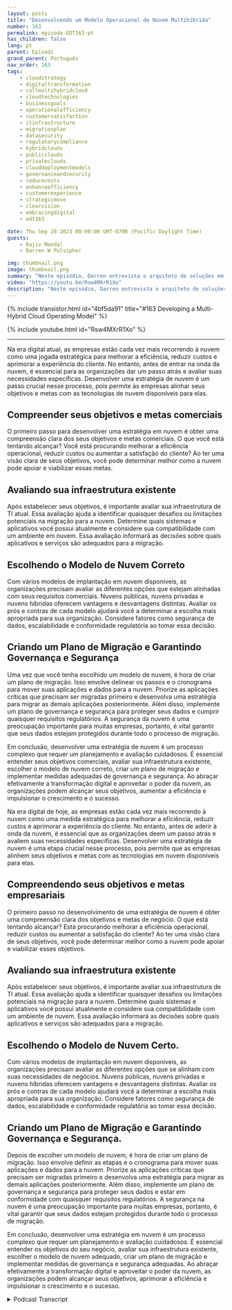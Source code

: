 ```yaml
---
layout: posts
title: "Desenvolvendo um Modelo Operacional de Nuvem Multihíbrida"
number: 163
permalink: episode-EDT163-pt
has_children: false
lang: pt
parent: Episodi
grand_parent: Português
nav_order: 163
tags:
    - cloudstrategy
    - digitaltransformation
    - collmultihybridcloud
    - cloudtechnologies
    - businessgoals
    - operationalefficiency
    - customersatisfaction
    - itinfrastructure
    - migrationplan
    - datasecurity
    - regulatorycompliance
    - hybridclouds
    - publicclouds
    - privateclouds
    - clouddeploymentmodels
    - governanceandsecurity
    - reducecosts
    - enhanceefficiency
    - customerexperience
    - strategicmove
    - clearvision
    - embracingdigital
    - edt163

date: Thu Sep 28 2023 00:00:00 GMT-0700 (Pacific Daylight Time)
guests:
    - Rajiv Mandal
    - Darren W Pulsipher

img: thumbnail.png
image: thumbnail.png
summary: "Neste episódio, Darren entrevista o arquiteto de soluções em nuvem, Rajiv Mandal, sobre o desenvolvimento de uma estratégia de nuvem multi-híbrida em sua organização de TI moderna."
video: "https://youtu.be/Rsw4MXrR1Xo"
description: "Neste episódio, Darren entrevista o arquiteto de soluções em nuvem, Rajiv Mandal, sobre o desenvolvimento de uma estratégia de nuvem multi-híbrida em sua organização de TI moderna."
---
```


<div>
{% include transistor.html id="4bf5da91" title="#163 Developing a Multi-Hybrid Cloud Operating Model" %}

{% include youtube.html id="Rsw4MXrR1Xo" %}
</div>

---

Na era digital atual, as empresas estão cada vez mais recorrendo à nuvem como uma jogada estratégica para melhorar a eficiência, reduzir custos e aprimorar a experiência do cliente. No entanto, antes de entrar na onda da nuvem, é essencial para as organizações dar um passo atrás e avaliar suas necessidades específicas. Desenvolver uma estratégia de nuvem é um passo crucial nesse processo, pois permite às empresas alinhar seus objetivos e metas com as tecnologias de nuvem disponíveis para elas.

## Compreender seus objetivos e metas comerciais

O primeiro passo para desenvolver uma estratégia em nuvem é obter uma compreensão clara dos seus objetivos e metas comerciais. O que você está tentando alcançar? Você está procurando melhorar a eficiência operacional, reduzir custos ou aumentar a satisfação do cliente? Ao ter uma visão clara de seus objetivos, você pode determinar melhor como a nuvem pode apoiar e viabilizar essas metas.

## Avaliando sua infraestrutura existente

Após estabelecer seus objetivos, é importante avaliar sua infraestrutura de TI atual. Essa avaliação ajuda a identificar quaisquer desafios ou limitações potenciais na migração para a nuvem. Determine quais sistemas e aplicativos você possui atualmente e considere sua compatibilidade com um ambiente em nuvem. Essa avaliação informará as decisões sobre quais aplicativos e serviços são adequados para a migração.

## Escolhendo o Modelo de Nuvem Correto

Com vários modelos de implantação em nuvem disponíveis, as organizações precisam avaliar as diferentes opções que estejam alinhadas com seus requisitos comerciais. Nuvens públicas, nuvens privadas e nuvens híbridas oferecem vantagens e desvantagens distintas. Avaliar os prós e contras de cada modelo ajudará você a determinar a escolha mais apropriada para sua organização. Considere fatores como segurança de dados, escalabilidade e conformidade regulatória ao tomar essa decisão.

## Criando um Plano de Migração e Garantindo Governança e Segurança

Uma vez que você tenha escolhido um modelo de nuvem, é hora de criar um plano de migração. Isso envolve delinear os passos e o cronograma para mover suas aplicações e dados para a nuvem. Priorize as aplicações críticas que precisam ser migradas primeiro e desenvolva uma estratégia para migrar as demais aplicações posteriormente. Além disso, implemente um plano de governança e segurança para proteger seus dados e cumprir quaisquer requisitos regulatórios. A segurança da nuvem é uma preocupação importante para muitas empresas, portanto, é vital garantir que seus dados estejam protegidos durante todo o processo de migração.

Em conclusão, desenvolver uma estratégia de nuvem é um processo complexo que requer um planejamento e avaliação cuidadosos. É essencial entender seus objetivos comerciais, avaliar sua infraestrutura existente, escolher o modelo de nuvem correto, criar um plano de migração e implementar medidas adequadas de governança e segurança. Ao abraçar efetivamente a transformação digital e aproveitar o poder da nuvem, as organizações podem alcançar seus objetivos, aumentar a eficiência e impulsionar o crescimento e o sucesso.

Na era digital de hoje, as empresas estão cada vez mais recorrendo à nuvem como uma medida estratégica para melhorar a eficiência, reduzir custos e aprimorar a experiência do cliente. No entanto, antes de aderir à onda da nuvem, é essencial que as organizações deem um passo atrás e avaliem suas necessidades específicas. Desenvolver uma estratégia de nuvem é uma etapa crucial nesse processo, pois permite que as empresas alinhem seus objetivos e metas com as tecnologias em nuvem disponíveis para elas.

## Compreendendo seus objetivos e metas empresariais

O primeiro passo no desenvolvimento de uma estratégia de nuvem é obter uma compreensão clara dos objetivos e metas de negócio. O que está tentando alcançar? Está procurando melhorar a eficiência operacional, reduzir custos ou aumentar a satisfação do cliente? Ao ter uma visão clara de seus objetivos, você pode determinar melhor como a nuvem pode apoiar e viabilizar esses objetivos.

## Avaliando sua infraestrutura existente

Após estabelecer seus objetivos, é importante avaliar sua infraestrutura de TI atual. Essa avaliação ajuda a identificar quaisquer desafios ou limitações potenciais na migração para a nuvem. Determine quais sistemas e aplicativos você possui atualmente e considere sua compatibilidade com um ambiente de nuvem. Essa avaliação informará as decisões sobre quais aplicativos e serviços são adequados para a migração.

## Escolhendo o Modelo de Nuvem Certo.

Com vários modelos de implantação em nuvem disponíveis, as organizações precisam avaliar as diferentes opções que se alinham com suas necessidades de negócios. Nuvens públicas, nuvens privadas e nuvens híbridas oferecem vantagens e desvantagens distintas. Avaliar os prós e contras de cada modelo ajudará você a determinar a escolha mais apropriada para sua organização. Considere fatores como segurança de dados, escalabilidade e conformidade regulatória ao tomar essa decisão.

## Criando um Plano de Migração e Garantindo Governança e Segurança.

Depois de escolher um modelo de nuvem, é hora de criar um plano de migração. Isso envolve definir as etapas e o cronograma para mover suas aplicações e dados para a nuvem. Priorize as aplicações críticas que precisam ser migradas primeiro e desenvolva uma estratégia para migrar as demais aplicações posteriormente. Além disso, implemente um plano de governança e segurança para proteger seus dados e estar em conformidade com quaisquer requisitos regulatórios. A segurança na nuvem é uma preocupação importante para muitas empresas, portanto, é vital garantir que seus dados estejam protegidos durante todo o processo de migração.

Em conclusão, desenvolver uma estratégia em nuvem é um processo complexo que requer um planejamento e avaliação cuidadosos. É essencial entender os objetivos do seu negócio, avaliar sua infraestrutura existente, escolher o modelo de nuvem adequado, criar um plano de migração e implementar medidas de governança e segurança adequadas. Ao abraçar efetivamente a transformação digital e aproveitar o poder da nuvem, as organizações podem alcançar seus objetivos, aprimorar a eficiência e impulsionar o crescimento e o sucesso.



<details>
<summary> Podcast Transcript </summary>

<p></p>

</details>
